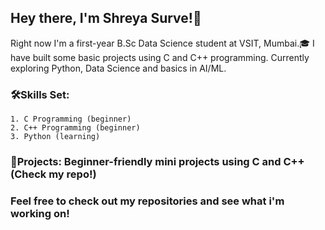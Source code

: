 ## Hey there, I'm Shreya Surve!👋

Right now I'm a first-year B.Sc Data Science student at VSIT, Mumbai.🎓
I have built some basic projects using C and C++ programming.
Currently exploring Python, Data Science and basics in AI/ML.

### 🛠️Skills Set:
    1. C Programming (beginner)
    2. C++ Programming (beginner)
    3. Python (learning)

### 📁Projects: Beginner-friendly mini projects using C and C++ (Check my repo!)

### Feel free to check out my repositories and see what i'm working on!
